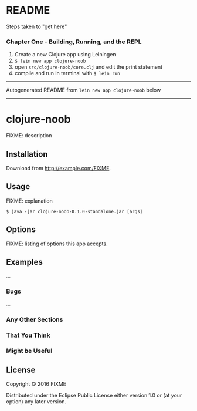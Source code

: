 # README

Steps taken to "get here"

### Chapter One - Building, Running, and the REPL
1. Create a new Clojure app using Leiningen
  1. `$ lein new app clojure-noob`
  1. open `src/clojure-noob/core.clj` and edit the print statement
  1. compile and run in terminal with `$ lein run`

---

Autogenerated README from `lein new app clojure-noob` below

---

# clojure-noob

FIXME: description

## Installation

Download from http://example.com/FIXME.

## Usage

FIXME: explanation

    $ java -jar clojure-noob-0.1.0-standalone.jar [args]

## Options

FIXME: listing of options this app accepts.

## Examples

...

### Bugs

...

### Any Other Sections
### That You Think
### Might be Useful

## License

Copyright © 2016 FIXME

Distributed under the Eclipse Public License either version 1.0 or (at
your option) any later version.
